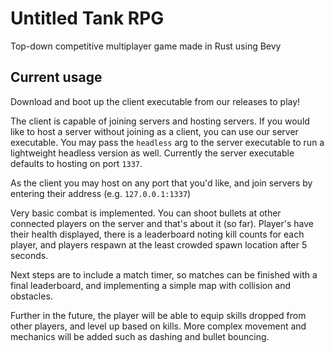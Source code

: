 # Untitled Tank RPG
Top-down competitive multiplayer game made in Rust using Bevy

## Current usage
Download and boot up the client executable from our releases to play!

The client is capable of joining servers and hosting servers. If you would like to host a server
without joining as a client, you can use our server executable. You may pass the `headless` arg to
the server executable to run a lightweight headless version as well. 
Currently the server executable defaults to hosting on port `1337`.

As the client you may host on any port that you'd like, and join servers by entering their address
(e.g. `127.0.0.1:1337`)

Very basic combat is implemented. You can shoot bullets at other connected players on the server and
that's about it (so far). Player's have their health displayed, there is a leaderboard noting kill
counts for each player, and players respawn at the least crowded spawn location after 5 seconds.

Next steps are to include a match timer, so matches can be finished with a final leaderboard,
and implementing a simple map with collision and obstacles.

Further in the future, the player will be able to equip skills dropped from other players, and
level up based on kills. More complex movement and mechanics will be added such as dashing and 
bullet bouncing.